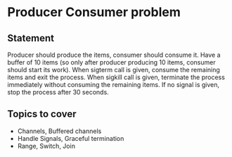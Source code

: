 # Producer Consumer problem

## Statement
Producer should produce the items, consumer should consume it. Have a buffer of 10 items (so only after producer producing 10 items, consumer should start its work). When sigterm call is given, consume the remaining items and exit the process. When sigkill call is given, terminate the process immediately without consuming the remaining items. If no signal is given, stop the process after 30 seconds.

## Topics to cover
- Channels, Buffered channels
- Handle Signals, Graceful termination
- Range, Switch, Join
